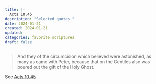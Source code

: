 ```yaml
---
title: |-
  Acts 10.45
description: "Selected quotes."
date: 2024-01-21
created: 2024-01-21
updated: 
categories: favorite scriptures
draft: false
---
```


> And they of the circumcision which believed were astonished, as many as came with Peter, because that on the Gentiles also was poured out the gift of the Holy Ghost.

See [Acts 10.45](https://www.churchofjesuschrist.org/study/scriptures/nt/acts/10?id=p45&lang=eng#p45)